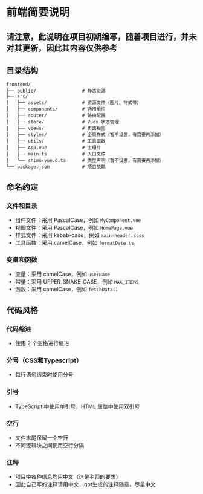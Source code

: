 # 前端简要说明

## 请注意，此说明在项目初期编写，随着项目进行，并未对其更新，因此其内容仅供参考

## 目录结构

```
frontend/
├── public/                 # 静态资源
├── src/
│   ├── assets/             # 资源文件（图片、样式等）
│   ├── components/         # 通用组件
│   ├── router/             # 路由配置
│   ├── store/              # Vuex 状态管理
│   ├── views/              # 页面视图
│   ├── styles/             # 全局样式（暂不设置，有需要再添加）
│   ├── utils/              # 工具函数
│   ├── App.vue             # 主组件
│   ├── main.ts             # 入口文件
│   └── shims-vue.d.ts      # 类型声明（暂不设置，有需要再添加）
└── package.json            # 项目依赖
```

## 命名约定

### 文件和目录

- 组件文件：采用 PascalCase，例如 `MyComponent.vue`
- 视图文件：采用 PascalCase，例如 `HomePage.vue`
- 样式文件：采用 kebab-case，例如 `main-header.scss`
- 工具函数：采用 camelCase，例如 `formatDate.ts`

### 变量和函数

- 变量：采用 camelCase，例如 `userName`
- 常量：采用 UPPER_SNAKE_CASE，例如 `MAX_ITEMS`
- 函数：采用 camelCase，例如 `fetchData()`

## 代码风格

### 代码缩进

- 使用 2 个空格进行缩进

### 分号（CSS和Typescript）

- 每行语句结束时使用分号

### 引号

- TypeScript 中使用单引号，HTML 属性中使用双引号

### 空行

- 文件末尾保留一个空行
- 不同逻辑块之间使用空行分隔

### 注释

- 项目中各种信息均用中文（这是老师的要求）
- 因此自己写的注释请用中文，gpt生成的注释随意，尽量中文
